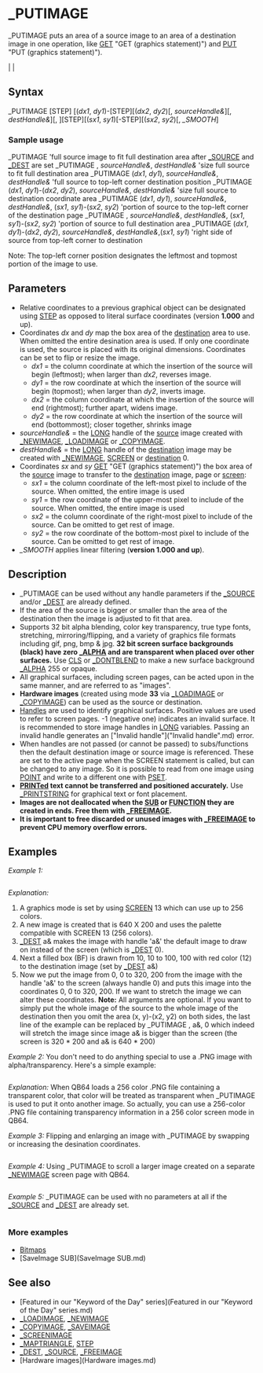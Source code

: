 # _PUTIMAGE

_PUTIMAGE puts an area of a source image to an area of a destination image in one operation, like [GET](GET.md) "GET (graphics statement)") and [PUT](PUT.md) "PUT (graphics statement)").

  

|  |

## Syntax

_PUTIMAGE [STEP] [(*dx1*, *dy1*)-[STEP][(*dx2*, *dy2*)[, *sourceHandle&*][, *destHandle&*][, ][STEP][(*sx1*, *sy1*)[-STEP][(*sx2*, *sy2*)[, *_SMOOTH*]
### Sample usage

_PUTIMAGE 'full source image to fit full destination area after [_SOURCE](_SOURCE.md) and [_DEST](_DEST.md) are set
_PUTIMAGE , *sourceHandle&*, *destHandle&* 'size full source to fit full destination area
_PUTIMAGE (*dx1*, *dy1*), *sourceHandle&*, *destHandle&* 'full source to top-left corner destination position
_PUTIMAGE (*dx1*, *dy1*)-(*dx2*, *dy2*), *sourceHandle&*, *destHandle&* 'size full source to destination coordinate area
_PUTIMAGE (*dx1*, *dy1*), *sourceHandle&*, *destHandle&*, (*sx1*, *sy1*)-(*sx2*, *sy2*) 'portion of source to the top-left corner of the destination page
_PUTIMAGE , *sourceHandle&*, *destHandle&*, (*sx1*, *sy1*)-(*sx2*, *sy2*) 'portion of source to full destination area
_PUTIMAGE (*dx1*, *dy1*)-(*dx2*, *dy2*), *sourceHandle&*, *destHandle&*,(*sx1*, *sy1*) 'right side of source from top-left corner to destination
  

Note: The top-left corner position designates the leftmost and topmost portion of the image to use.
  

## Parameters

* Relative coordinates to a previous graphical object can be designated using [STEP](STEP.md) as opposed to literal surface coordinates (version **1.000** and up).
* Coordinates *dx* and *dy* map the box area of the [destination](destination.md) area to use. When omitted the entire desination area is used. If only one coordinate is used, the source is placed with its original dimensions. Coordinates can be set to flip or resize the image.
	+ *dx1* = the column coordinate at which the insertion of the source will begin (leftmost); when larger than *dx2*, reverses image.
	+ *dy1* = the row coordinate at which the insertion of the source will begin (topmost); when larger than *dy2*, inverts image.
	+ *dx2* = the column coordinate at which the insertion of the source will end (rightmost); further apart, widens image.
	+ *dy2* = the row coordinate at which the insertion of the source will end (bottommost); closer together, shrinks image
* *sourceHandle&* = the [LONG](LONG.md) handle of the [source](source.md) image created with [_NEWIMAGE](_NEWIMAGE.md), [_LOADIMAGE](_LOADIMAGE.md) or [_COPYIMAGE](_COPYIMAGE.md).
* *destHandle&* = the [LONG](LONG.md) handle of the [destination](destination.md) image may be created with [_NEWIMAGE](_NEWIMAGE.md), [SCREEN](SCREEN.md) or [destination](destination.md) 0.
* Coordinates *sx* and *sy* [GET](GET.md) "GET (graphics statement)") the box area of the [source](source.md) image to transfer to the [destination](destination.md) image, page or [screen](screen.md):
	+ *sx1* = the column coordinate of the left-most pixel to include of the source. When omitted, the entire image is used
	+ *sy1* = the row coordinate of the upper-most pixel to include of the source. When omitted, the entire image is used
	+ *sx2* = the column coordinate of the right-most pixel to include of the source. Can be omitted to get rest of image.
	+ *sy2* = the row coordinate of the bottom-most pixel to include of the source. Can be omitted to get rest of image.
* *_SMOOTH* applies linear filtering (**version 1.000 and up**).

  

## Description

* _PUTIMAGE can be used without any handle parameters if the [_SOURCE](_SOURCE.md) and/or [_DEST](_DEST.md) are already defined.
* If the area of the source is bigger or smaller than the area of the destination then the image is adjusted to fit that area.
* Supports 32 bit alpha blending, color key transparency, true type fonts, stretching, mirroring/flipping, and a variety of graphics file formats including gif, png, bmp & jpg. **32 bit screen surface backgrounds (black) have zero [_ALPHA](_ALPHA.md) and are transparent when placed over other surfaces.** Use [CLS](CLS.md) or [_DONTBLEND](_DONTBLEND.md) to make a new surface background [_ALPHA](_ALPHA.md) 255 or opaque.
* All graphical surfaces, including screen pages, can be acted upon in the same manner, and are referred to as "images".
* **Hardware images** (created using mode **33** via [_LOADIMAGE](_LOADIMAGE.md) or [_COPYIMAGE](_COPYIMAGE.md)) can be used as the source or destination.
* [Handles](Handles.md) are used to identify graphical surfaces. Positive values are used to refer to screen pages. -1 (negative one) indicates an invalid surface. It is recommended to store image handles in [LONG](LONG.md) variables. Passing an invalid handle generates an ["Invalid handle"]("Invalid handle".md) error.
* When handles are not passed (or cannot be passed) to subs/functions then the default destination image or source image is referenced. These are set to the active page when the SCREEN statement is called, but can be changed to any image. So it is possible to read from one image using [POINT](POINT.md) and write to a different one with [PSET](PSET.md).
* **[PRINTed](PRINTed.md) text cannot be transferred and positioned accurately.** Use [_PRINTSTRING](_PRINTSTRING.md) for graphical text or font placement.
* **Images are not deallocated when the [SUB](SUB.md) or [FUNCTION](FUNCTION.md) they are created in ends. Free them with [_FREEIMAGE](_FREEIMAGE.md).**
* **It is important to free discarded or unused images with [_FREEIMAGE](_FREEIMAGE.md) to prevent CPU memory overflow errors.**

  

## Examples

*Example 1:*

```  [SCREEN](SCREEN.md) 13  a& = [_NEWIMAGE](_NEWIMAGE.md)(640, 200, 13) ' creates a 640 * 200 image with the [LONG](LONG.md) handle a&  [_DEST](_DEST.md) a& ' makes image a& the default drawing output.  [LINE](LINE.md) (10, 10)-(100, 100), 12, BF ' draws a filled box (BF) into destination  _PUTIMAGE (0, 0)-(320, 200), a&, 0, (0, 0)-(320, 200)  
```

*Explanation:*
1) A graphics mode is set by using [SCREEN](SCREEN.md) 13 which can use up to 256 colors.
2) A new image is created that is 640 X 200 and uses the palette compatible with SCREEN 13 (256 colors).
3) [_DEST](_DEST.md) a& makes the image with handle 'a&' the default image to draw on instead of the screen (which is [_DEST](_DEST.md) 0).
4) Next a filled box (BF) is drawn from 10, 10 to 100, 100 with red color (12) to the destination image (set by [_DEST](_DEST.md) a&)
5) Now we put the image from 0, 0 to 320, 200 from the image with the handle 'a&' to the screen (always handle 0) and puts this image into the coordinates 0, 0 to 320, 200. If we want to stretch the image we can alter these coordinates.
**Note:** All arguments are optional. If you want to simply put the whole image of the source to the whole image of the destination then you omit the area (x, y)-(x2, y2) on both sides, the last line of the example can be replaced by _PUTIMAGE , a&, 0 which indeed will stretch the image since image a& is bigger than the screen (the screen is 320 * 200 and a& is 640 * 200)
  

*Example 2:* You don't need to do anything special to use a .PNG image with alpha/transparency. Here's a simple example:

``` [SCREEN](SCREEN.md) [_NEWIMAGE](_NEWIMAGE.md)(640, 480, 32) [CLS](CLS.md) , [_RGB](_RGB.md)(0, 255, 0) i = [_LOADIMAGE](_LOADIMAGE.md)(**"QB64.PNG"**) 'any 32 bit image (ie. with alpha channel) _PUTIMAGE (0, 0), i ' places image at upper left corner of window w/o stretching it   
```

*Explanation:* When QB64 loads a 256 color .PNG file containing a transparent color, that color will be treated as transparent when _PUTIMAGE is used to put it onto another image. So actually, you can use a 256-color .PNG file containing transparency information in a 256 color screen mode in QB64.
  

*Example 3:* Flipping and enlarging an image with _PUTIMAGE by swapping or increasing the desination coordinates.

``` [DEFLNG](DEFLNG.md) A-Z dest_handle = [_NEWIMAGE](_NEWIMAGE.md)(640, 480, 32) [SCREEN](SCREEN.md) dest_handle  '32 bit Screen 12 dimensions source_handle = [_LOADIMAGE](_LOADIMAGE.md)(**"QB64.PNG"**, 32) 'any 32 bit image (ie. with alpha channel) dx1 = 0: dy1 = 0 dx2 = [_WIDTH](_WIDTH.md) "WIDTH (function)")(source_handle) - 1: dy2 = [_HEIGHT](_HEIGHT.md)(source_handle) - 1 'image dimensions - 1 [LOCATE](LOCATE.md) 29, 33: [PRINT](PRINT.md) "Press any Key!"; 'normal image coordinate values based on the dimensions of the image: _PUTIMAGE (dx1, dy1)-(dx2, dy2), source_handle, dest_handle [LOCATE](LOCATE.md) 20, 34: [PRINT](PRINT.md) "Normal layout" [LOCATE](LOCATE.md) 24, 10: [PRINT](PRINT.md) "_PUTIMAGE (dx1, dy1)-(dx2, dy2), source_handle, dest_handle" K$ = [INPUT$](INPUT$.md)(1) 'to flip the image on the x axis, swap the dx coordinate values: _PUTIMAGE (dx2, dy1)-(dx1, dy2), source_handle, dest_handle [LOCATE](LOCATE.md) 20, 34: [PRINT](PRINT.md) "Flip by X axis" [LOCATE](LOCATE.md) 24, 10: [PRINT](PRINT.md) "_PUTIMAGE (dx2, dy1)-(dx1, dy2), source_handle, dest_handle" K$ = [INPUT$](INPUT$.md)(1) 'to flip image on y axis, swap the dy coordinate values: _PUTIMAGE (dx1, dy2)-(dx2, dy1), source_handle, dest_handle [LOCATE](LOCATE.md) 20, 34: [PRINT](PRINT.md) "Flip by Y axis" [LOCATE](LOCATE.md) 24, 10: [PRINT](PRINT.md) "_PUTIMAGE (dx1, dy2)-(dx2, dy1), source_handle, dest_handle " K$ = [INPUT$](INPUT$.md)(1) 'to flip both, swap both the dx and dy coordinate values: _PUTIMAGE (dx2, dy2)-(dx1, dy1), source_handle, dest_handle [LOCATE](LOCATE.md) 20, 34: [PRINT](PRINT.md) "Flip on both axis" [LOCATE](LOCATE.md) 24, 10: [PRINT](PRINT.md) "_PUTIMAGE (dx2, dy2)-(dx1, dy1), source_handle, dest_handle" K$ = [INPUT$](INPUT$.md)(1) 'to enlarge, double the second set of values plus any offset of the first coordinates: _PUTIMAGE (dx1, dy1)-((2 * dx2) + dx1, (2 * dy2) + dy1), source_handle, dest_handle [LOCATE](LOCATE.md) 20, 34: [PRINT](PRINT.md) "Double image size" [LOCATE](LOCATE.md) 24, 2: [PRINT](PRINT.md) "_PUTIMAGE (dx1, dy1)-((2 * dx2) + dx1, (2 * dy2) + dy1), s_handle, d_handle [END](END.md)  
```

  

*Example 4:* Using _PUTIMAGE to scroll a larger image created on a separate [_NEWIMAGE](_NEWIMAGE.md) screen page with QB64.

``` [RANDOMIZE](RANDOMIZE.md) [TIMER](TIMER.md) "TIMER (function)") ws& = [_NEWIMAGE](_NEWIMAGE.md)(2560, 1440, 32) 'large image page s& = [_NEWIMAGE](_NEWIMAGE.md)(1280, 720, 32)' program screen  [_DEST](_DEST.md) ws& 'create large image of random filled circles [FOR](FOR.md) i = 1 [TO](TO.md) 50     x = [RND](RND.md)(1) * 2560     y = [RND](RND.md)(1) * 1440     clr& = [_RGB32](_RGB32.md)([RND](RND.md)(1) * 255, [RND](RND.md)(1) * 255, [RND](RND.md)(1) * 255)     [CIRCLE](CIRCLE.md) (x, y), [RND](RND.md)(1) * 300, clr&     [PAINT](PAINT.md) (x, y), clr& [NEXT](NEXT.md) [PRINT](PRINT.md) "This is a demo of some screen scrolling.   Use the number pad keys to scroll.  4 goes left, 6 goes right.  8 up, 2 down. ESC key will close this program." x = 0: y = 0 [SCREEN](SCREEN.md) s&  DO     [CLS](CLS.md)     _PUTIMAGE (0, 0), ws&, 0, (x, y)-(x + 1279, y + 719)     a$ = [INKEY$](INKEY$.md)     [SELECT CASE](SELECT CASE.md) a$         [CASE](CASE.md) "4": x = x - 10: [IF](IF.md) x < 0 [THEN](THEN.md) x = 0         [CASE](CASE.md) "6": x = x + 10: [IF](IF.md) x > 1280 [THEN](THEN.md) x = 1280         [CASE](CASE.md) "8": y = y - 10: [IF](IF.md) y < 0 [THEN](THEN.md) y = 0         [CASE](CASE.md) "2": y = y + 10: [IF](IF.md) y > 720 [THEN](THEN.md) y = 720         [CASE](CASE.md) [CHR$](CHR$.md)(32): [SYSTEM](SYSTEM.md)     [END SELECT](END SELECT.md)     [_DISPLAY](_DISPLAY.md) [LOOP](LOOP.md)  
```

  

*Example 5:* _PUTIMAGE can be used with no parameters at all if the [_SOURCE](_SOURCE.md) and [_DEST](_DEST.md) are already set.

``` [SCREEN](SCREEN.md) 13 h& = [_NEWIMAGE](_NEWIMAGE.md)(640, 480, 256) [_DEST](_DEST.md) h& [_PRINTSTRING](_PRINTSTRING.md) (10, 10), "This _PUTIMAGE used no parameters!" [_SOURCE](_SOURCE.md) h& [_DEST](_DEST.md) 0 _PUTIMAGE [END](END.md)  
```

### More examples

* [Bitmaps](Bitmaps.md)
* [SaveImage SUB](SaveImage SUB.md)

  

## See also

* [Featured in our "Keyword of the Day" series](Featured in our "Keyword of the Day" series.md)
* [_LOADIMAGE](_LOADIMAGE.md), [_NEWIMAGE](_NEWIMAGE.md)
* [_COPYIMAGE](_COPYIMAGE.md), [_SAVEIMAGE](_SAVEIMAGE.md)
* [_SCREENIMAGE](_SCREENIMAGE.md)
* [_MAPTRIANGLE](_MAPTRIANGLE.md), [STEP](STEP.md)
* [_DEST](_DEST.md), [_SOURCE](_SOURCE.md), [_FREEIMAGE](_FREEIMAGE.md)
* [Hardware images](Hardware images.md)

  
